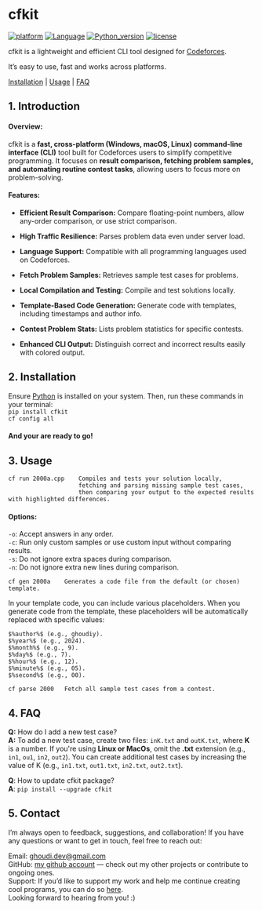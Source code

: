 # cfkit
[![platform](https://img.shields.io/badge/platform-Windows%20%7C%20macOS%20%7C%20Linux-blue.svg)](https://github.com/xalanq/cf-tool/releases)
[![Language](https://img.shields.io/badge/Language-Python-blue)](https://www.python.org/)
[![Python_version](https://img.shields.io/badge/Python->=3.8-gree)](https://www.python.org/)
[![license](https://img.shields.io/badge/license-MIT-%23373737.svg)](https://raw.githubusercontent.com/xalanq/cf-tool/master/LICENSE)

cfkit is a lightweight and efficient CLI tool designed for [Codeforces](https://codeforces.com/).

It’s easy to use, fast and works across platforms.

[Installation](#2-installation) | [Usage](#3-usage) | [FAQ](#4-faq)

## 1\. Introduction

#### Overview:

cfkit is a **fast, cross-platform (Windows, macOS, Linux) command-line interface (CLI)** tool built for Codeforces users to simplify competitive programming. It focuses on **result comparison, fetching problem samples, and automating routine contest tasks**, allowing users to focus more on problem-solving.

#### Features:

*   **Efficient Result Comparison:** Compare floating-point numbers, allow any-order comparison, or use strict comparison.
  
*   **High Traffic Resilience:** Parses problem data even under server load.
  
*   **Language Support:** Compatible with all programming languages used on Codeforces.
  
*   **Fetch Problem Samples:** Retrieves sample test cases for problems.
  
*   **Local Compilation and Testing:** Compile and test solutions locally.
  
*   **Template-Based Code Generation:** Generate code with templates, including timestamps and author info.
  
*   **Contest Problem Stats:** Lists problem statistics for specific contests.
  
*   **Enhanced CLI Output:** Distinguish correct and incorrect results easily with colored output.
  

## 2\. Installation

Ensure [Python](https://www.python.org/) is installed on your system. Then, run these commands in your terminal:  
`pip install cfkit`  
`cf config all`

#### And your are ready to go!

## 3\. Usage
```
cf run 2000a.cpp    Compiles and tests your solution locally,
                    fetching and parsing missing sample test cases,
                    then comparing your output to the expected results with highlighted differences.
```

#### Options:

`-o`: Accept answers in any order.  
`-c`: Run only custom samples or use custom input without comparing results.  
`-s`: Do not ignore extra spaces during comparison.  
`-n`: Do not ignore extra new lines during comparison.  

```
cf gen 2000a    Generates a code file from the default (or chosen) template.
```

In your template code, you can include various placeholders. When you generate code from the template, these placeholders will be automatically replaced with specific values:
```plain
$%author%$ (e.g., ghoudiy).  
$%year%$ (e.g., 2024).  
$%month%$ (e.g., 9).  
$%day%$ (e.g., 7).  
$%hour%$ (e.g., 12).  
$%minute%$ (e.g., 05).  
$%second%$ (e.g., 00).  
```

```
cf parse 2000   Fetch all sample test cases from a contest.
```
## 4\. FAQ
**Q:** How do I add a new test case?  
**A:** To add a new test case, create two files: `inK.txt` and `outK.txt`, where **K** is a number. If you're using **Linux or MacOs**, omit the **.txt** extension (e.g., `in1`, `ou1`, `in2`, `out2`). You can create additional test cases by increasing the value of K (e.g., `in1.txt`, `out1.txt`, `in2.txt`, `out2.txt`).

**Q**: How to update cfkit package?  
**A**: `pip install --upgrade cfkit`

## 5\. Contact
I’m always open to feedback, suggestions, and collaboration! If you have any questions or want to get in touch, feel free to reach out:

Email: ghoudi.dev@gmail.com  
GitHub: [my github account](https://github.com/ghoudiy/) — check out my other projects or contribute to ongoing ones.  
Support: If you’d like to support my work and help me continue creating cool programs, you can do so [here](https://www.patreon.com/ghoudiy/membership).  
Looking forward to hearing from you! :)
